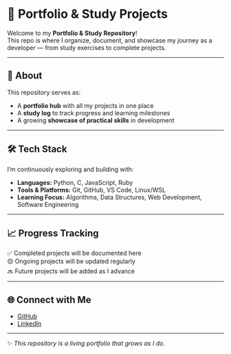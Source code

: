 # 💼 Portfolio & Study Projects

Welcome to my **Portfolio & Study Repository**!  
This repo is where I organize, document, and showcase my journey as a developer — from study exercises to complete projects.  

---

## 🚀 About
This repository serves as:  
- A **portfolio hub** with all my projects in one place  
- A **study log** to track progress and learning milestones  
- A growing **showcase of practical skills** in development  

---

## 🛠️ Tech Stack
I’m continuously exploring and building with:  

- **Languages:** Python, C, JavaScript, Ruby  
- **Tools & Platforms:** Git, GitHub, VS Code, Linux/WSL  
- **Learning Focus:** Algorithms, Data Structures, Web Development, Software Engineering

---

## 📈 Progress Tracking
✅ Completed projects will be documented here  
🟡 Ongoing projects will be updated regularly  
🔜 Future projects will be added as I advance  

---

## 🌐 Connect with Me
- [GitHub](https://github.com/DevThiCosta)  
- [LinkedIn](https://www.linkedin.com/in/devthicosta/)  

---

✨ _This repository is a living portfolio that grows as I do._  
